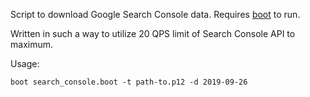Script to download Google Search Console data. Requires [boot][] to run.

[boot]: https://boot-clj.com/

Written in such a way to utilize 20 QPS limit of Search Console API to maximum.

Usage:

```
boot search_console.boot -t path-to.p12 -d 2019-09-26
```
